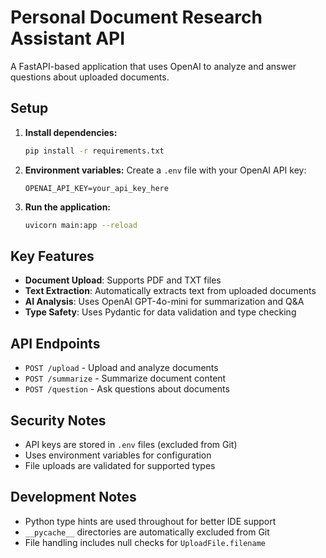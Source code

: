 # Personal Document Research Assistant API

A FastAPI-based application that uses OpenAI to analyze and answer questions about uploaded documents.

## Setup

1. **Install dependencies:**
   ```bash
   pip install -r requirements.txt
   ```

2. **Environment variables:**
   Create a `.env` file with your OpenAI API key:
   ```
   OPENAI_API_KEY=your_api_key_here
   ```

3. **Run the application:**
   ```bash
   uvicorn main:app --reload
   ```

## Key Features

- **Document Upload**: Supports PDF and TXT files
- **Text Extraction**: Automatically extracts text from uploaded documents
- **AI Analysis**: Uses OpenAI GPT-4o-mini for summarization and Q&A
- **Type Safety**: Uses Pydantic for data validation and type checking

## API Endpoints

- `POST /upload` - Upload and analyze documents
- `POST /summarize` - Summarize document content
- `POST /question` - Ask questions about documents

## Security Notes

- API keys are stored in `.env` files (excluded from Git)
- Uses environment variables for configuration
- File uploads are validated for supported types

## Development Notes

- Python type hints are used throughout for better IDE support
- `__pycache__` directories are automatically excluded from Git
- File handling includes null checks for `UploadFile.filename` 